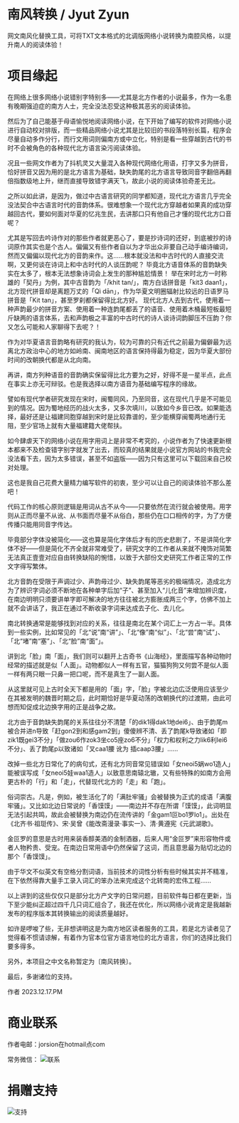# 南风转换 / Jyut Zyun
网文南风化替换工具，可将TXT文本格式的北调版网络小说转换为南腔风格，以提升南人的阅读体验！


# 项目缘起

在网络上很多网络小说错别字特别多——尤其是北方作者的小说最多，作为一名患有晚期强迫症的南方人士，完全没法忍受这种极其恶劣的阅读体验。

然后为了自己能基于母语愉悦地阅读网络小说，在下开始了编写的软件对网络小说进行自动校对排版，而一些精品网络小说尤其是比较旧的书段落特别长篇，程序会尽量自动多作分行，而行文用词则偏南方或中立化，特别是看一些穿越到古代的书时不会被角色的各种现代北方语言染污阅读体验。

况且一些网文作者为了抖机灵又大量混入各种现代网络化用语，打字又多为拼音，恰好拼音又因为用的是北方语言为基础，缺失韵尾的北方语言导致同音字翻倍再翻倍指数级地上升，继而直接导致错字满天飞，故此小说的阅读体验奇差无比。

之所以如此讲，是因为，做过中古语言研究的同学都知道，现代北方语言几乎完全没法契合中古语言时代的音韵体系。很难想象一个现代北方穿越者如果真的成功穿越回古代，要如何面对华夏的忆兆生民，去讲那口只有他自己才懂的现代北方口音呢？

尤其是写回去吟诗作对的那些作者就更恶心了，要是抄诗词的还好，到底被抄的诗词原作其实也是个古人。偏偏又有些作者自以为才华出众非要自己动手编诗编词，然而又偏偏以现代北方的音韵来作。这……根本就没法和中古时代的人直接交流啊，又更何谈在诗词上和中古时代的人谈压韵呢？
毕竟北方语音体系的音韵缺失实在太多了，根本无法想象诗词会上发生的那种尴尬情景！
举在宋时北方一时称雄的「契丹」为例，其中古音韵为「/khit tan/」，南方白话拼音是「kit3 daan1」，北方现代拼音却是离题万丈的「Qì dān」，作为华夏文明圈辐射比较远的日语罗马拼音是「Kit tan」，甚至罗刹都保留得比北方好。
现代北方人去到古代，使用着一种声韵最少的拼音方案、使用着一种连韵尾都丢了的语音、使用着木桶最短板最短斤缺两的语言体系，去和声韵极之丰富的中古时代的诗人谈诗词韵脚压不压韵？你又怎么可能和人家聊得下去呢？！

作为对华夏语言音韵略有研究的我认为，较为可靠的只有近代之前最为偏僻最为远离北方政治中心的地方如岭南、闽南地区的语言保持得最为稳定，因为华夏大部份时间的改朝换代都是从北向南。

再讲，南方列种语音的音韵确实保留得比北方要为之好，好得不是一星半点，此点在事实上亦无可辩驳。也是我选择以南方语音为基础编写程序的缘故。

譬如有现代学者研究发现在宋时，闽蜀同风，乃至同音，这在现代几乎是不可能见到的情况。因为蜀地经历的战火太多，又多次填川，以致如今乡音已改。如果能选择，最好还是让福建同胞穿越到宋时是比较靠谱的，至少能横穿闽蜀两地通行无阻，至少官场上就有大量福建籍大佬帮扶。

如今肆虐天下的网络小说在用字用词上是非常不考究的，小说作者为了快速更新根本都来不及检查错字别字就发了出去，而较真的结果就是小说官方网站的书我完全没法看下去，因为太多错误，甚至不如盗版——因为只有这里可以下载回来自己校对处理。

这也是我自己花费大量精力编写软件的初衷，至少可以让自己的阅读体验不那么差吧！

代码工作的核心原则逻辑是用词从古不从今——只要依然在流行就会被使用。用字则从正而尽量不从讹、从书面而尽量不从俗白，那些仍在口口相传的字，为了方便传播只能用同音字传达。

毕竟部分字体没被简化——这也算是简化字体后才有的历史悲剧了，不是讲简化字体不好——但是简化不齐全就非常难受了，研究文字的工作者从来就不掩饰对简繁无法真正壹壹对应自由转换缺陷的惋惜，以致于大部份文史研究工作者正常的工作文字得写繁体。

北方音韵在受限于声调过少、声韵毋过少、缺失韵尾等恶劣的极端情况，造成北方为了辨识字词必须不断地在各种单字后加“子”、甚至加入“儿化音”来增加辨识度，在南边明明只须要讲单字即可解决的地方往往被北方膨胀成两三个字，仿佛不加上就不会讲话了，我正在通过不断收录字词来达成去子化、去儿化。

南北转换通常是能够找到对应的关系，往往是南北在某个词汇上一方占一半。具体到一些实例，比如常见的「北“说”南“讲”」、「北“像”南“似”」、「北“尝”南“试”」、「北“堵”南“塞”」、「北“脸”南“面”」。

讲到北「脸」南「面」，我们则可以翻开上古奇书《山海经》，里面描写各种动物时经常的描述就是似「人面」。动物都似人一样有五官，猫猫狗狗又何尝不是似人面一样有两只眼一只鼻一把口呢，而不是真生了一副人面。

从这里就可见上古时全天下都是用的「面」字，「脸」字被北边広泛使用应该至少在其被发明的魏晋时期之后，此时期恰好是华夏动荡的改朝换代的过渡期，由此可想而知促成北边换字用的正是战争之故。

北方由于音韵缺失韵尾的关系往往分不清楚「的dik1得dak1地dei6」、由于韵尾m被合并进n导致「赶gon2到和感gam2到」傻傻辨不清、丢了韵尾k导致诸如「即zik1既gei3不分」「做zou6作zok3坐co5座zo6不分」「权力和权利之力lik6利lei6不分」、丢了韵尾p以致诸如「叉caa1腰 讹为 插caap3腰」……

改掉一些北方日常化了的病句式，还有北方同音常见错误如「女neoi5娲wo1造人」能被误写成「女neoi5娃waa1造人」以致意思南辕北辙，又有些特殊的如南方会用更古朴的「行」和「走」，代替现代北方的「走」和「跑」。

俗词崇古。凡是，例如，被生活化了的「满肚牢骚」会被替换为正式的成语「满腹牢骚」。又比如北边日常说的「香馍馍」——南边并不存在所谓「馍馍」，此词明显无法引起共鸣，故此会被替换为南边仍在流传讲的「金gam1叵bo1罗lo1」。出处在《北齐书·祖珽传》、宋·吴曾《能改斋漫录·事实一》、清·黄遵宪《元武湖歌》。

金叵罗的意思是古时用来装香醇美酒的金制酒器，后来人用“金叵罗”来形容物件或者人物矜贵、受宠。在南边日常用语中仍然保留了这词，而且意思最为贴切北边的那个「香馍馍」。

由于华文不似英文有空格分割词语，当前技术的词性分析有些时候其实并不精准，在下依然得靠大量手工录入词汇的笨办法来完成这个北转南的宏伟工程……

以上讲到的这些仅仅只是部分北方产文字的日常问题，目前软件每日都在更新，当下至少能纠正超过四千几只词汇组合了，我还在优化，所以网络小说肯定是我越新发布的程序版本其转换输出的阅读质量越好。

如许是啰唆了些，无非想讲明这是为南方地区读者服务的工具，若是北方读者见了觉得看不惯请谅解，有着作为官本位官方语言地位的北方语言，你们的选择比我们要多得多。


另外，本项目之中文名称暂定为〔南风转换〕。

最后，多谢诸位的支持。

作者
2023.12.17.PM


# 商业联系
作者电邮：jorsion在hotmail点com

常务微信：
![联系](https://github.com/naamfung/jyutzyun/blob/main/%E8%81%94%E7%B3%BB.jpg)


# 捐赠支持
![支持](https://github.com/naamfung/jyutzyun/blob/main/%E6%94%B6%E6%AC%BE.jpg)
